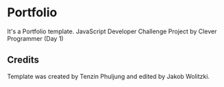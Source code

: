 # Portfolio 
It's a Portfolio template. JavaScript Developer Challenge Project by Clever Programmer (Day 1)
## Credits
Template was created by Tenzin Phuljung and edited by Jakob Wolitzki.